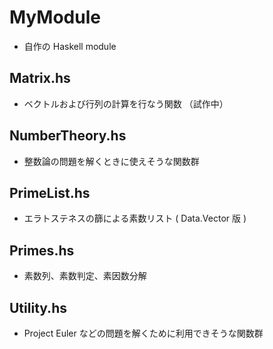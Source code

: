 # MyModule
- 自作の Haskell module


## Matrix.hs
- ベクトルおよび行列の計算を行なう関数 （試作中）

## NumberTheory.hs
- 整数論の問題を解くときに使えそうな関数群

## PrimeList.hs
- エラトステネスの篩による素数リスト ( Data.Vector 版 )

## Primes.hs
- 素数列、素数判定、素因数分解

## Utility.hs
- Project Euler などの問題を解くために利用できそうな関数群
